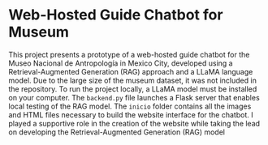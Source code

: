 # Web-Hosted Guide Chatbot for Museum

This project presents a prototype of a web-hosted guide chatbot for the Museo Nacional de Antropología in Mexico City, developed using a Retrieval-Augmented Generation (RAG) approach and a LLaMA language model. Due to the large size of the museum dataset, it was not included in the repository. To run the project locally, a LLaMA model must be installed on your computer. The `backend.py` file launches a Flask server that enables local testing of the RAG model. The `inicio` folder contains all the images and HTML files necessary to build the website interface for the chatbot. I played a supportive role in the creation of the website while taking the lead on developing the Retrieval-Augmented Generation (RAG) model
